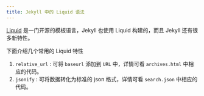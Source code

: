 ```yaml
---
title: Jekyll 中的 Liquid 语法
---
```


[Liquid](https://liquid.bootcss.com/) 是一门开源的模板语言，Jekyll 也使用 Liquid 构建的，而且 Jekyll 还有很多新特性。

下面介绍几个常用的 Liquid 特性

1. `relative_url` : 可将 `baseurl` 添加到 `URL` 中，详情可看 `archives.html` 中相应的代码。
2. `jsonify` : 可将数据转化为标准的 json 格式，详情可看 `search.json` 中相应的代码。

